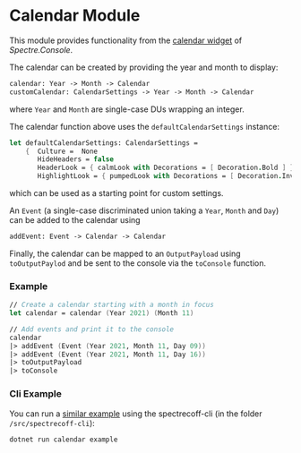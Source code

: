 # Calendar Module
This module provides functionality from the [calendar widget](https://spectreconsole.net/widgets/calendar) of _Spectre.Console_.


The calendar can be created by providing the year and month to display:
```fs
calendar: Year -> Month -> Calendar
customCalendar: CalendarSettings -> Year -> Month -> Calendar
```
where `Year` and `Month` are single-case DUs wrapping an integer.

The calendar function above uses the `defaultCalendarSettings` instance:
```fs
let defaultCalendarSettings: CalendarSettings =
    {  Culture =  None
       HideHeaders = false
       HeaderLook = { calmLook with Decorations = [ Decoration.Bold ] }
       HighlightLook = { pumpedLook with Decorations = [ Decoration.Invert ] } }
```
which can be used as a starting point for custom settings.

An `Event` (a single-case discriminated union taking a `Year`, `Month` and `Day`) can be added to the calendar using
```fs
addEvent: Event -> Calendar -> Calendar
```

Finally, the calendar can be mapped to an `OutputPayload` using `toOutputPaylod` and be sent to the console via the `toConsole` function.

### Example
```fs
// Create a calendar starting with a month in focus
let calendar = calendar (Year 2021) (Month 11)

// Add events and print it to the console
calendar
|> addEvent (Event (Year 2021, Month 11, Day 09))
|> addEvent (Event (Year 2021, Month 11, Day 16))
|> toOutputPayload
|> toConsole
```

### Cli Example
You can run a [similar example](../../src/spectrecoff-cli/commands/Calendar.fs) using the spectrecoff-cli (in the folder `/src/spectrecoff-cli`):
```fs
dotnet run calendar example
```
